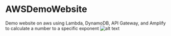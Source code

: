 # AWSDemoWebsite
Demo website on aws using Lambda, DynamoDB, API Gateway, and Amplify to calculate a number to a specific exponent
![alt text]([https://github.com/[username]/[reponame]/blob/[branch]/image.jpg?raw=true](https://github.com/prestontjones/AWSDemoWebsite/blob/cba52f557fe85337acaf3be911d664ceb3c438cf/Capture.PNG))
